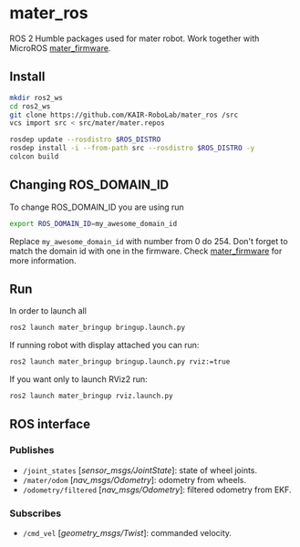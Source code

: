 # mater_ros

ROS 2 Humble packages used for mater robot. Work together with MicroROS [mater_firmware](https://github.com/KAIR-RoboLab/mater_firmware).

## Install

``` bash
mkdir ros2_ws
cd ros2_ws
git clone https://github.com/KAIR-RoboLab/mater_ros /src 
vcs import src < src/mater/mater.repos

rosdep update --rosdistro $ROS_DISTRO
rosdep install -i --from-path src --rosdistro $ROS_DISTRO -y
colcon build
```

## Changing ROS_DOMAIN_ID

To change ROS_DOMAIN_ID you are using run
``` bash
export ROS_DOMAIN_ID=my_awesome_domain_id
```
Replace `my_awesome_domain_id` with number from 0 do 254. Don't forget to match the domain id with one in the firmware. Check [mater_firmware](https://github.com/KAIR-RoboLab/mater_firmware) for more information.

## Run

In order to launch all 

``` bash
ros2 launch mater_bringup bringup.launch.py
```

If running robot with display attached you can run:

``` bash
ros2 launch mater_bringup bringup.launch.py rviz:=true
```

If you want only to launch RViz2 run:
``` bash
ros2 launch mater_bringup rviz.launch.py
```

## ROS interface

### Publishes

- `/joint_states` [*sensor_msgs/JointState*]: state of wheel joints.
- `/mater/odom` [*nav_msgs/Odometry*]: odometry from wheels.
- `/odometry/filtered` [*nav_msgs/Odometry*]: filtered odometry from EKF.


### Subscribes

- `/cmd_vel` [*geometry_msgs/Twist*]: commanded velocity.
